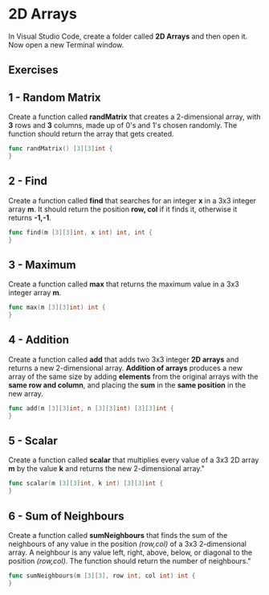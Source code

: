 # 2D Arrays

In Visual Studio Code, create a folder called **2D Arrays** and then open it. Now open a new Terminal window. 

## Exercises

## 1 - Random Matrix

Create a function called **randMatrix** that creates a 2-dimensional array, with **3** rows and **3** columns, made up of 0's and 1's chosen randomly.  The function should return the array that gets created.

```go
func randMatrix() [3][3]int {
}
```

## 2 - Find

Create a function called **find** that searches for an integer **x** in a 3x3 integer array **m**.  It should return the position **row, col** if it finds it, otherwise it returns **-1,-1**.

```go
func find(m [3][3]int, x int) int, int {
}
```

## 3 - Maximum

Create a function called **max** that returns the maximum value in a 3x3  integer array **m**.

```go
func max(m [3][3]int) int {
}
```

## 4 - Addition

Create a function called **add** that adds two 3x3 integer **2D arrays** and returns a new 2-dimensional array. **Addition of arrays** produces a new array of the same size by adding **elements** from the original arrays with the **same row and column**, and placing the **sum** in the **same position** in the new array.

```go
func add(m [3][3]int, n [3][3]int) [3][3]int {
}
```

## 5 - Scalar

Create a function called **scalar** that multiplies every value of a 3x3 2D array **m** by the value **k** and returns the new 2-dimensional array."

```go
func scalar(m [3][3]int, k int) [3][3]int {
}
```

## 6 - Sum of Neighbours

Create a function called **sumNeighbours** that finds the sum of the neighbours of any value in the position _(row,col)_ of a 3x3 2-dimensional array.  A neighbour is any value left, right, above, below, or diagonal to the position _(row,col)_.  The function should return the number of neighbours."

```go
func sumNeighbours(m [3][3], row int, col int) int {
}
```
